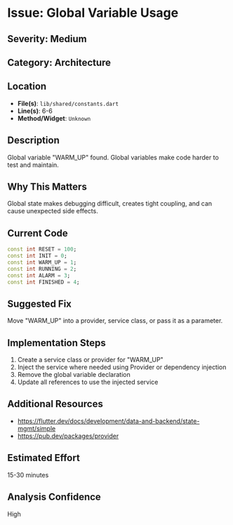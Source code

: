 # Issue: Global Variable Usage

## Severity: Medium

## Category: Architecture

## Location
- **File(s)**: `lib/shared/constants.dart`
- **Line(s)**: 6-6
- **Method/Widget**: `Unknown`

## Description
Global variable "WARM_UP" found. Global variables make code harder to test and maintain.

## Why This Matters
Global state makes debugging difficult, creates tight coupling, and can cause unexpected side effects.

## Current Code
```dart
const int RESET = 100;
const int INIT = 0;
const int WARM_UP = 1;
const int RUNNING = 2;
const int ALARM = 3;
const int FINISHED = 4;
```

## Suggested Fix
Move "WARM_UP" into a provider, service class, or pass it as a parameter.

## Implementation Steps
1. Create a service class or provider for "WARM_UP"
2. Inject the service where needed using Provider or dependency injection
3. Remove the global variable declaration
4. Update all references to use the injected service

## Additional Resources
- https://flutter.dev/docs/development/data-and-backend/state-mgmt/simple
- https://pub.dev/packages/provider

## Estimated Effort
15-30 minutes

## Analysis Confidence
High
